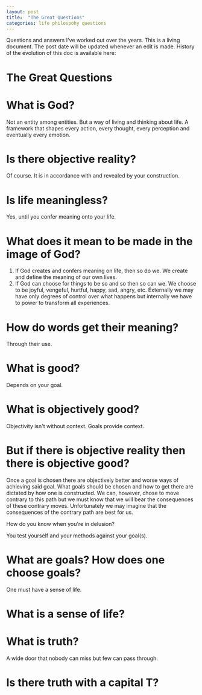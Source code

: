 ```yaml
---
layout: post
title:  "The Great Questions"
categories: life philospohy questions
---
```


Questions and answers I've worked out over the years. This is a living document. The post date will be updated whenever an edit is made.
History of the evolution of this doc is available here:

# The Great Questions

# What is God?

Not an entity among entities. But a way of living and thinking about life. A framework that shapes every action, every thought, every perception and eventually every emotion.

# Is there objective reality?

Of course. It is in accordance with and revealed by your construction.

# Is life meaningless?

Yes, until you confer meaning onto your life.

# What does it mean to be made in the image of God?

1. If God creates and confers meaning on life, then so do we. We create and define the meaning of our own lives.
2. If God can choose for things to be so and so then so can we. We choose to be joyful, vengeful, hurtful, happy, sad, angry, etc. Externally we may have only degrees of control over what happens but internally we have to power to transform all experiences.

# How do words get their meaning?

Through their use.

# What is good?

Depends on your goal.

# What is objectively good?

Objectivity isn't without context. Goals provide context.

# But if there is objective reality then there is objective good?

Once a goal is chosen there are objectively better and worse ways of achieving said goal.
What goals should be chosen and how to get there are dictated by how one is constructed. We can, however, chose to move contrary to this path but we must know that we will bear the consequences of these contrary moves. Unfortunately we may imagine that the consequences of the contrary path are best for us.

How do you know when you're in delusion?

You test yourself and your methods against your goal(s). 

# What are goals? How does one choose goals?

One must have a sense of life.

# What is a sense of life?

# What is truth?

A wide door that nobody can miss but few can pass through.

# Is there truth with a capital T?

